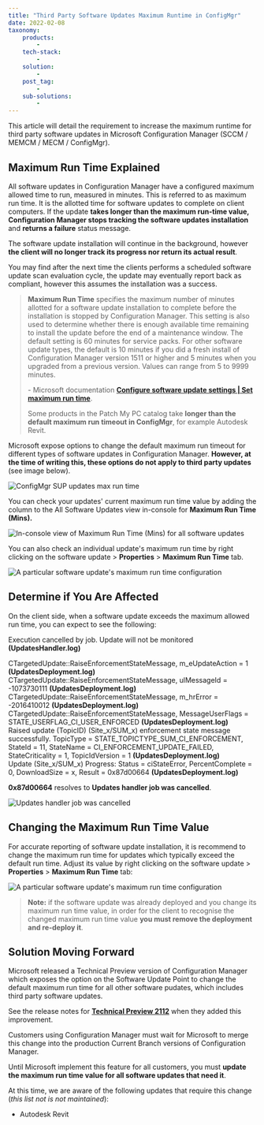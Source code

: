 ```yaml
---
title: "Third Party Software Updates Maximum Runtime in ConfigMgr"
date: 2022-02-08
taxonomy:
    products:
        - 
    tech-stack:
        - 
    solution:
        - 
    post_tag:
        - 
    sub-solutions:
        - 
---
```


This article will detail the requirement to increase the maximum runtime for third party software updates in Microsoft Configuration Manager (SCCM / MEMCM / MECM / ConfigMgr).

## Maximum Run Time Explained

All software updates in Configuration Manager have a configured maximum allowed time to run, measured in minutes. This is referred to as maximum run time. It is the allotted time for software updates to complete on client computers. If the update **takes longer than the maximum run-time value, Configuration Manager stops tracking the software updates installation** and **returns a failure** status message.

The software update installation will continue in the background, however **the client will no longer track its progress nor return its actual result**.

You may find after the next time the clients performs a scheduled software update scan evaluation cycle, the update may eventually report back as compliant, however this assumes the installation was a success.

> **Maximum Run Time** specifies the maximum number of minutes allotted for a software update installation to complete before the installation is stopped by Configuration Manager. This setting is also used to determine whether there is enough available time remaining to install the update before the end of a maintenance window. The default setting is 60 minutes for service packs. For other software update types, the default is 10 minutes if you did a fresh install of Configuration Manager version 1511 or higher and 5 minutes when you upgraded from a previous version. Values can range from 5 to 9999 minutes.
> 
> \- Microsoft documentation **[Configure software update settings | Set maximum run time](https://docs.microsoft.com/en-us/mem/configmgr/sum/get-started/manage-settings-for-software-updates#BKMK_SetMaxRunTime)**.
> 
> Some products in the Patch My PC catalog take **longer than the default maximum run timeout in ConfigMgr**, for example Autodesk Revit.

Microsoft expose options to change the default maximum run timeout for different types of software updates in Configuration Manager. **However, at the time of writing this, these options do not apply to third party updates** (see image below).

![ConfigMgr SUP updates max run time](/_images/SUPMaximumRunTime.png "ConfigMgr SUP updates max run time")

You can check your updates' current maximum run time value by adding the column to the All Software Updates view in-console for **Maximum Run Time (Mins).**

![In-console view of Maximum Run Time (Mins) for all software updates](/_images/SCCMConsoleMaxRunTimeColumn.png "In-console view of Maximum Run Time (Mins) for all software updates")

You can also check an individual update's maximum run time by right clicking on the software update > **Properties** > **Maximum Run Time** tab.

![A particular software update's maximum run time configuration](/_images/SoftwareUpdateMaxRunTime.png "A particular software update's maximum run time configuration")

## Determine if You Are Affected

On the client side, when a software update exceeds the maximum allowed run time, you can expect to see the following:

Execution cancelled by job. Update will not be monitored **(UpdatesHandler.log)**

CTargetedUpdate::RaiseEnforcementStateMessage, m\_eUpdateAction = 1 **(UpdatesDeployment.log)**  
CTargetedUpdate::RaiseEnforcementStateMessage, ulMessageId = -1073730111 **(UpdatesDeployment.log)**  
CTargetedUpdate::RaiseEnforcementStateMessage, m\_hrError = -2016410012 **(UpdatesDeployment.log)**  
CTargetedUpdate::RaiseEnforcementStateMessage, MessageUserFlags = STATE\_USERFLAG\_CI\_USER\_ENFORCED **(UpdatesDeployment.log)**  
Raised update (TopicID) (Site\_x/SUM\_x) enforcement state message successfully. TopicType = STATE\_TOPICTYPE\_SUM\_CI\_ENFORCEMENT, StateId = 11, StateName = CI\_ENFORCEMENT\_UPDATE\_FAILED, StateCriticality = 1, TopicIdVersion = 1 **(UpdatesDeployment.log)**  
Update (Site\_x/SUM\_x) Progress: Status = ciStateError, PercentComplete = 0, DownloadSize = x, Result = 0x87d00664 **(UpdatesDeployment.log)**

**0x87d00664** resolves to **Updates handler job was cancelled**.

![Updates handler job was cancelled](/_images/2022-02-01_15-36-58.png "Updates handler job was cancelled")

## Changing the Maximum Run Time Value

For accurate reporting of software update installation, it is recommend to change the maximum run time for updates which typically exceed the default run time. Adjust its value by right clicking on the software update > **Properties** > **Maximum Run Time** tab:

![A particular software update's maximum run time configuration](/_images/SoftwareUpdateMaxRunTime.png "A particular software update's maximum run time configuration")

> **Note:** if the software update was already deployed and you change its maximum run time value, in order for the client to recognise the changed maximum run time value **you must remove the deployment and re-deploy it**.

## Solution Moving Forward

Microsoft released a Technical Preview version of Configuration Manager which exposes the option on the Software Update Point to change the default maximum run time for all other software pudates, which includes third party software updates.

See the release notes for **[Technical Preview 2112](https://docs.microsoft.com/en-us/mem/configmgr/core/get-started/2021/technical-preview-2112#bkmk_maxruntime)** when they added this improvement.

Customers using Configuration Manager must wait for Microsoft to merge this change into the production Current Branch versions of Configuration Manager.

Until Microsoft implement this feature for all customers, you must **update the maximum run time value for all software updates that need it**.

At this time, we are aware of the following updates that require this change (_this list not is not maintained_):

- Autodesk Revit